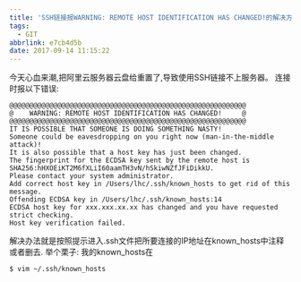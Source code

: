 ```yaml
---
title: 'SSH链接报WARNING: REMOTE HOST IDENTIFICATION HAS CHANGED!的解决方法'
tags:
  - GIT
abbrlink: e7cb4d5b
date: 2017-09-14 11:15:22
---
```

今天心血来潮,把阿里云服务器云盘给重置了,导致使用SSH链接不上服务器。
连接时报以下错误:
<!-- more -->

```
@@@@@@@@@@@@@@@@@@@@@@@@@@@@@@@@@@@@@@@@@@@@@@@@@@@@@@@@@@@
@    WARNING: REMOTE HOST IDENTIFICATION HAS CHANGED!     @
@@@@@@@@@@@@@@@@@@@@@@@@@@@@@@@@@@@@@@@@@@@@@@@@@@@@@@@@@@@
IT IS POSSIBLE THAT SOMEONE IS DOING SOMETHING NASTY!
Someone could be eavesdropping on you right now (man-in-the-middle attack)!
It is also possible that a host key has just been changed.
The fingerprint for the ECDSA key sent by the remote host is
SHA256:hHXOEiKT2M6fXLiI60aamTH3vN/hSkiwNZfJFiDikkU.
Please contact your system administrator.
Add correct host key in /Users/lhc/.ssh/known_hosts to get rid of this message.
Offending ECDSA key in /Users/lhc/.ssh/known_hosts:14
ECDSA host key for xxx.xxx.xx.xx has changed and you have requested strict checking.
Host key verification failed.
```
解决办法就是按照提示进入.ssh文件把所要连接的IP地址在known_hosts中注释或者删去.
举个栗子: 我的known_hosts在
```
$ vim ~/.ssh/known_hosts
```
